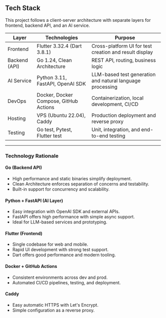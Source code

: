 ##  Tech Stack

This project follows a client-server architecture with separate layers for frontend, backend API, and an AI service.

| Layer         | Technologies                                 | Purpose                                                    |
|---------------|----------------------------------------------|------------------------------------------------------------|
| Frontend      | Flutter 3.32.4 (Dart 3.8.1)                  | Cross-platform UI for test creation and result display     |
| Backend (API) | Go 1.24, Clean Architecture                  | REST API, routing, business logic                          |
| AI Service    | Python 3.11, FastAPI, OpenAI SDK             | LLM-based test generation and natural language processing  |
| DevOps        | Docker, Docker Compose, GitHub Actions       | Containerization, local development, CI/CD                 |
| Hosting       | VPS (Ubuntu 22.04), Caddy                    | Production deployment and reverse proxy                    |
| Testing       | Go test, Pytest, Flutter test                | Unit, integration, and end-to-end testing                  |

---

###  Technology Rationale

#### **Go (Backend API)**
- High performance and static binaries simplify deployment.
- Clean Architecture enforces separation of concerns and testability.
- Built-in support for concurrency and scalability.

#### **Python + FastAPI (AI Layer)**
- Easy integration with OpenAI SDK and external APIs.
- FastAPI offers high performance with simple async support.
- Ideal for LLM-based services and prototyping.

#### **Flutter (Frontend)**
- Single codebase for web and mobile.
- Rapid UI development with strong test support.
- Dart offers good performance and modern tooling.


#### **Docker + GitHub Actions**
- Consistent environments across dev and prod.
- Automated CI/CD pipelines, testing, and deployment.

#### **Caddy**
- Easy automatic HTTPS with Let's Encrypt.
- Simple configuration as a reverse proxy.
